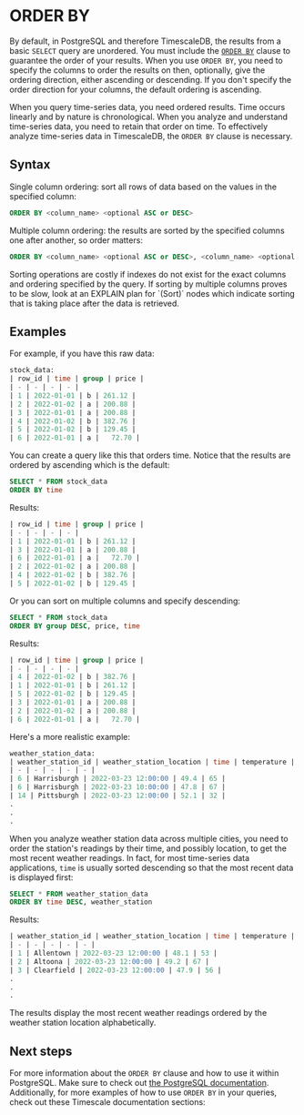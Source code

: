 # ORDER BY

<!---
General structure:
* Definition of keyword or function
* Time-series focused friendly intro
* Simple examples 
* More complex examples 
-->

By default, in PostgreSQL and therefore TimescaleDB, the results from a basic
`SELECT` query are unordered. You must include the [`ORDER BY`][orderby-postgres]
clause to guarantee the order of your results. When you use `ORDER BY`, you need
to specify the columns to order the results on then, optionally, give the
ordering direction, either ascending or descending. If you don't specify the
order direction for your columns, the default ordering is ascending.

When you query time-series data, you need ordered results. Time occurs linearly
and by nature is chronological. When you analyze and understand time-series
data, you need to retain that order on time. To effectively analyze time-series
data in TimescaleDB, the `ORDER BY` clause is necessary.

## Syntax
Single column ordering: sort all rows of data based on the values in the
specified column:

```sql
ORDER BY <column_name> <optional ASC or DESC>
```

Multiple column ordering: the results are sorted by the specified columns one
after another, so order matters:

```sql
ORDER BY <column_name> <optional ASC or DESC>, <column_name> <optional ASC or DESC>, …
```

<highlight type="note">
Sorting operations are costly if indexes do not exist for the exact columns and
ordering specified by the query. If sorting by multiple columns proves to be slow,
look at an EXPLAIN plan for `(Sort)` nodes which indicate sorting that is taking
place after the data is retrieved.
</highlight>

## Examples
For example, if you have this raw  data:

```sql
stock_data:
| row_id | time | group | price | 
| - | - | - | - |
| 1 | 2022-01-01 | b | 261.12 | 
| 2 | 2022-01-02 | a | 200.88 | 
| 3 | 2022-01-01 | a | 200.88 | 
| 4 | 2022-01-02 | b | 382.76 | 
| 5 | 2022-01-02 | b | 129.45 | 
| 6 | 2022-01-01 | a |   72.70 | 
```

You can create a query like this that orders time. Notice that the results are
ordered by ascending which is the default:

```sql
SELECT * FROM stock_data
ORDER BY time
```

Results:

```sql
| row_id | time | group | price | 
| - | - | - | - |
| 1 | 2022-01-01 | b | 261.12 | 
| 3 | 2022-01-01 | a | 200.88 |
| 6 | 2022-01-01 | a |   72.70 | 
| 2 | 2022-01-02 | a | 200.88 | 
| 4 | 2022-01-02 | b | 382.76 | 
| 5 | 2022-01-02 | b | 129.45 | 
```

Or you can sort on multiple columns and specify descending:

```sql
SELECT * FROM stock_data
ORDER BY group DESC, price, time
```

Results:

```sql
| row_id | time | group | price | 
| - | - | - | - |
| 4 | 2022-01-02 | b | 382.76 |
| 1 | 2022-01-01 | b | 261.12 |
| 5 | 2022-01-02 | b | 129.45 | 
| 3 | 2022-01-01 | a | 200.88 |
| 2 | 2022-01-02 | a | 200.88 |
| 6 | 2022-01-01 | a |   72.70 |
```

Here's a more realistic example:

```sql
weather_station_data: 
| weather_station_id | weather_station_location | time | temperature | humidity |
| - | - | - | - | - |
| 6 | Harrisburgh | 2022-03-23 12:00:00 | 49.4 | 65 |
| 6 | Harrisburgh | 2022-03-23 10:00:00 | 47.8 | 67 |
| 14 | Pittsburgh | 2022-03-23 12:00:00 | 52.1 | 32 |
.
.
.
```

When you analyze weather station data across multiple cities, you need to order
the station's readings by their time, and possibly location, to get the most
recent weather readings. In fact, for most time-series data applications, `time`
is usually sorted descending so that the most recent data is displayed first:

```sql
SELECT * FROM weather_station_data
ORDER BY time DESC, weather_station
```

Results:

```sql
| weather_station_id | weather_station_location | time | temperature | humidity |
| - | - | - | - | - |
| 1 | Allentown | 2022-03-23 12:00:00 | 48.1 | 53 |
| 2 | Altoona | 2022-03-23 12:00:00 | 49.2 | 67 |
| 3 | Clearfield | 2022-03-23 12:00:00 | 47.9 | 56 |
. 
. 
. 
```

The results display the most recent weather readings ordered by the weather
station location alphabetically.

## Next steps
For more information about the `ORDER BY` clause and how to use it within
PostgreSQL. Make sure to check out [the PostgreSQL documentation][postgres-docs].
Additionally, for more examples of how to use `ORDER BY` in your queries, check
out these Timescale documentation sections:

<!---
Include links to examples in docs here
-->

[orderby-postgres]: https://www.postgresql.org/docs/current/queries-order.html
[postgres-docs]: https://www.postgresql.org/docs/currentqueries-order.html
